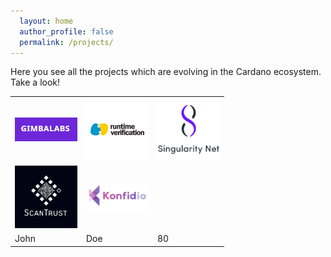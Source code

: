```yaml
---
  layout: home
  author_profile: false
  permalink: /projects/
---
```



Here you see all the projects which are evolving in the Cardano ecosystem.
Take a look!

<table style="width:100%">
  <tr>
    <td><a href="/projects/business/gimbalabs/"><img src="/projects/business/Logo-GimbaLabs.png" alt="Logo GimbaLabs" width="100"/></a></td>
    <td><a href="/projects/business/runtime-verification/"><img src="/projects/business/Logo-RuntimeVerification.png" alt="Logo Runtime Verification" width="100"/></a></td>
    <td><a href="/projects/business/singularity-net/"><img src="/projects/business/Logo-SingularityNET.png" alt="Logo SingularityNET" width="100"/></a></td>
  </tr>
  <tr>
    <td><a href="/projects/business/scan-trust/"><img src="/projects/business/Logo-Scantrust.png" alt="Logo ScanTrust" width="100"/></a></td>
    <td><a href="/projects/business/konfidio/"><img src="/projects/business/Logo-Konfidio.png" alt="Logo Konfidio" width="100"/></a></td>
    <td></td>
  </tr>
  <tr>
    <td>John</td>
    <td>Doe</td>
    <td>80</td>
  </tr>
</table>
